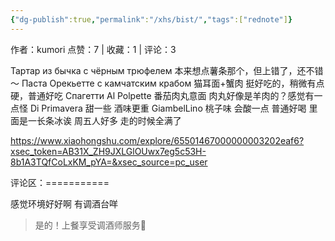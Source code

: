 ```yaml
---
{"dg-publish":true,"permalink":"/xhs/bist/","tags":["rednote"]}
---
```


作者：kumori
点赞：7   |   收藏：1   |   评论：3

Тартар из бычка с чёрным трюфелем 本来想点薯条那个，但上错了，还不错～
Паста Орекьетте с камчатским крабом 猫耳面+蟹肉 挺好吃的，稍微有点硬，普通好吃
Спагетти Al Polpette 番茄肉丸意面 肉丸好像是羊肉的？感觉有一点怪
Di Primavera 甜一些 酒味更重
GiambelLino 桃子味 会酸一点 普通好喝 里面是一长条冰诶
周五人好多 走的时候全满了

https://www.xiaohongshu.com/explore/65501467000000003202eaf6?xsec_token=AB31X_ZH9JXLGlOUwx7eg5c53H-8b1A3TQfCoLxKM_pYA=&xsec_source=pc_user

评论区：===========

感觉环境好好啊 有调酒台咩

> 是的！上餐享受调酒师服务🤣
